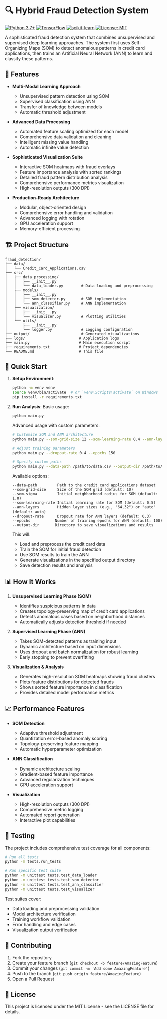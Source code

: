 # 🔍 Hybrid Fraud Detection System

[![Python 3.7+](https://img.shields.io/badge/python-3.7+-blue.svg)](https://www.python.org/downloads/)
[![TensorFlow](https://img.shields.io/badge/TensorFlow-%23FF6F00.svg?style=flat&logo=TensorFlow&logoColor=white)](https://www.tensorflow.org/)
[![scikit-learn](https://img.shields.io/badge/scikit--learn-%23F7931E.svg?style=flat&logo=scikit-learn&logoColor=white)](https://scikit-learn.org/)
[![License: MIT](https://img.shields.io/badge/License-MIT-yellow.svg)](https://opensource.org/licenses/MIT)

A sophisticated fraud detection system that combines unsupervised and supervised deep learning approaches. The system first uses Self-Organizing Maps (SOM) to detect anomalous patterns in credit card applications, then trains an Artificial Neural Network (ANN) to learn and classify these patterns.

## 🌟 Features

- **Multi-Modal Learning Approach**
  - Unsupervised pattern detection using SOM
  - Supervised classification using ANN
  - Transfer of knowledge between models
  - Automatic threshold adjustment
  
- **Advanced Data Processing**
  - Automated feature scaling optimized for each model
  - Comprehensive data validation and cleaning
  - Intelligent missing value handling
  - Automatic infinite value detection

- **Sophisticated Visualization Suite**
  - Interactive SOM heatmaps with fraud overlays
  - Feature importance analysis with sorted rankings
  - Detailed fraud pattern distribution analysis
  - Comprehensive performance metrics visualization
  - High-resolution outputs (300 DPI)

- **Production-Ready Architecture**
  - Modular, object-oriented design
  - Comprehensive error handling and validation
  - Advanced logging with rotation
  - GPU acceleration support
  - Memory-efficient processing

## 🏗️ Project Structure

```
fraud_detection/
├── data/
│   └── Credit_Card_Applications.csv
├── src/
│   ├── data_processing/
│   │   ├── __init__.py
│   │   └── data_loader.py        # Data loading and preprocessing
│   ├── models/
│   │   ├── __init__.py
│   │   ├── som_detector.py       # SOM implementation
│   │   └── ann_classifier.py     # ANN implementation
│   ├── visualization/
│   │   ├── __init__.py
│   │   └── visualizer.py         # Plotting utilities
│   └── utils/
│       ├── __init__.py
│       └── logger.py             # Logging configuration
├── output/                       # Generated visualizations
├── logs/                        # Application logs
├── main.py                      # Main execution script
├── requirements.txt             # Project dependencies
└── README.md                    # This file
```

## 🚀 Quick Start

1. **Setup Environment**:
   ```bash
   python -m venv venv
   source venv/bin/activate  # or `venv\Scripts\activate` on Windows
   pip install -r requirements.txt
   ```

2. **Run Analysis**:
   Basic usage:
   ```bash
   python main.py
   ```

   Advanced usage with custom parameters:
   ```bash
   # Customize SOM and ANN architecture
   python main.py --som-grid-size 12 --som-learning-rate 0.4 --ann-layers 64,32,16

   # Adjust training parameters
   python main.py --dropout-rate 0.4 --epochs 150

   # Specify custom paths
   python main.py --data-path /path/to/data.csv --output-dir /path/to/output
   ```

   Available options:
   ```
   --data-path         Path to the credit card applications dataset
   --som-grid-size     Size of the SOM grid (default: 10)
   --som-sigma         Initial neighborhood radius for SOM (default: 1.0)
   --som-learning-rate Initial learning rate for SOM (default: 0.5)
   --ann-layers        Hidden layer sizes (e.g., "64,32") or "auto" (default: auto)
   --dropout-rate      Dropout rate for ANN layers (default: 0.3)
   --epochs           Number of training epochs for ANN (default: 100)
   --output-dir       Directory to save visualizations and results
   ```

   This will:
   - Load and preprocess the credit card data
   - Train the SOM for initial fraud detection
   - Use SOM results to train the ANN
   - Generate visualizations in the specified output directory
   - Save detection results and analysis

## 📊 How It Works

1. **Unsupervised Learning Phase (SOM)**
   - Identifies suspicious patterns in data
   - Creates topology-preserving map of credit card applications
   - Detects anomalous cases based on neighborhood distances
   - Automatically adjusts detection threshold if needed

2. **Supervised Learning Phase (ANN)**
   - Takes SOM-detected patterns as training input
   - Dynamic architecture based on input dimensions
   - Uses dropout and batch normalization for robust learning
   - Early stopping to prevent overfitting

3. **Visualization & Analysis**
   - Generates high-resolution SOM heatmaps showing fraud clusters
   - Plots feature distributions for detected frauds
   - Shows sorted feature importance in classification
   - Provides detailed model performance metrics

## 📈 Performance Features

- **SOM Detection**
  - Adaptive threshold adjustment
  - Quantization error-based anomaly scoring
  - Topology-preserving feature mapping
  - Automatic hyperparameter optimization

- **ANN Classification**
  - Dynamic architecture scaling
  - Gradient-based feature importance
  - Advanced regularization techniques
  - GPU acceleration support

- **Visualization**
  - High-resolution outputs (300 DPI)
  - Comprehensive metric logging
  - Automated report generation
  - Interactive plot capabilities

## 🧪 Testing
The project includes comprehensive test coverage for all components:

```bash
# Run all tests
python -m tests.run_tests

# Run specific test suite
python -m unittest tests.test_data_loader
python -m unittest tests.test_som_detector
python -m unittest tests.test_ann_classifier
python -m unittest tests.test_visualizer
```

Test suites cover:
- Data loading and preprocessing validation
- Model architecture verification
- Training workflow validation
- Error handling and edge cases
- Visualization output verification

## 🤝 Contributing

1. Fork the repository
2. Create your feature branch (`git checkout -b feature/AmazingFeature`)
3. Commit your changes (`git commit -m 'Add some AmazingFeature'`)
4. Push to the branch (`git push origin feature/AmazingFeature`)
5. Open a Pull Request

## 📄 License

This project is licensed under the MIT License - see the LICENSE file for details.